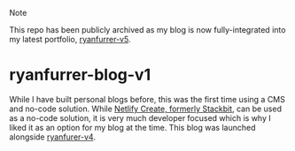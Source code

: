 > [!NOTE]
> This repo has been publicly archived as my blog is now fully-integrated into my latest portfolio, [ryanfurrer-v5](https://github.com/ryanfurrer/ryanfurrer-v5).
# ryanfurrer-blog-v1
While I have built personal blogs before, this was the first time using a CMS and no-code solution. While [Netlify Create, formerly Stackbit](https://www.stackbit.com/), can be used as a no-code solution, it is very much developer focused which is why I liked it as an option for my blog at the time. This blog was launched alongside [ryanfurer-v4](https://github.com/ryanfurrer/ryanfurrer-v4).